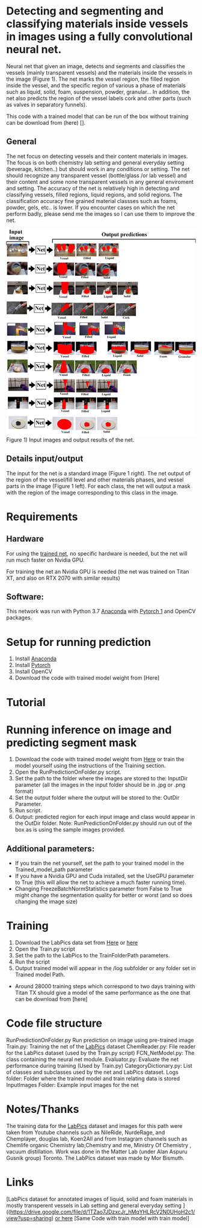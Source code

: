 ﻿# Detecting and segmenting and classifying materials inside vessels in images using a fully convolutional neural net.


Neural net that given an image, detects and segments and classifies the vessels (mainly transparent vessels) and the materials inside the vessels in the image (Figure 1). The net marks the vessel region, the filled region inside the vessel, and the specific region of various a phase of materials such as liquid, solid, foam, suspension, powder, granular... In addition, the net also predicts the region of the vessel labels cork and other parts (such as valves in separatory funnels).  


This code with a trained model that can be run of the box without training can be download from (here) [].
## General 
The net focus on detecting vessels and their content materials in images. The focus is on both chemistry lab setting and general everyday setting (beverage, kitchen..) but should work in any conditions or setting. The net should recognize  any transparent vessel (bottle/glass /or lab vessel) and their content and some none transparent vessels in any general enviroment and setting. The accuracy of the net is relatively high in detecting and classifying vessels, filled regions, liquid regions, and solid regions. The classification accuracy  fine grained material classses such as foams, powder, gels, etc.. is  lower. If you encounter cases on which the net perform badly, please send me the images so I can use them to improve the net.


 ![](/Figure1.jpg)
Figure 1) Input images and output results of the net.
 


## Details input/output
The input for the net is a standard image (Figure 1 right).
The net output of the region of the vessel/fill level and other materials phases, and vessel parts in the image (Figure 1 left). For each class, the net will output a mask with the region of the image corresponding to this class in the image.








# Requirements
## Hardware
For using the [trained net](), no specific hardware is needed, but the net will run much faster on Nvidia GPU.

For training the net an Nvidia GPU is needed (the net was trained on Titan XT, and also on RTX 2070 with similar results)
## Software:
This network was run with Python 3.7 [Anaconda](https://www.anaconda.com/download/) with  [Pytorch 1](https://pytorch.org/) and OpenCV packages.




# Setup for running prediction
1) Install [Anaconda](https://www.anaconda.com/download/)
2) Install [Pytorch](https://pytorch.org/)
2) Install OpenCV
3) Download the code with trained model weight from [Here]


# Tutorial


# Running inference on image and predicting segment mask
1. Download the code with trained model weight from [Here]() or train the model yourself using the instructions of the Training section.
2. Open the RunPredictionOnFolder.py script.
3. Set the path to the folder where the images are stored to the: InputDir parameter (all the images in the input folder should be in .jpg or .png format)
4. Set the output folder where the output will be stored to the: OutDir Parameter.
5. Run script. 
6. Output: predicted region for each input image and class would appear in the OutDir folder. 
Note: RunPredictionOnFolder.py should run out of the box as is using the sample images provided.
  ## Additional parameters:
* If you train the net yourself, set the path to your  trained model  in the Trained_model_path parameter
*  If you have a Nvidia GPU and Cuda installed, set the UseGPU parameter to True (this will allow the net to achieve a much faster running time).
* Changing FreezeBatchNormStatistics parameter from False to True might change the segmentation quality for better or worst (and so does changing the image size)




# Training
1. Download the LabPics data set from [Here](https://drive.google.com/file/d/1TZao7JDzxcJr_hMqYHLRcV2N0UHoH2c1/view?usp=sharing) or [here](https://drive.google.com/file/d/1gfaM_6eZjtg7dkFShGl1gIfsXzj1KjIX/view?usp=sharing)
2. Open the Train.py script
3. Set the path to the LabPics to the TrainFolderPath parameters.
4. Run the script 
5. Output trained model will appear in the /log subfolder or any folder set in Trained model Path.


* Around 28000 training steps which correspond to two days training with Titan TX should give a model of the same performance as the one that can be download from [here]
# Code file structure
RunPredictionOnFolder.py Run prediction on image using pre-trained image
Train.py: Training the net of the [LabPics](https://drive.google.com/file/d/1TZao7JDzxcJr_hMqYHLRcV2N0UHoH2c1/view?usp=sharing) dataset
ChemReader.py: File reader for the LabPics dataset (used by the Train.py script)
FCN_NetModel.py: The class containing the neural net module.
Evaluator.py: Evaluate the net performance during training (Used by Train.py)
CategoryDictionary.py: List of classes and subclasses used by the net and LabPics dataset.
Logs folder: Folder where the trained model and train relating data is stored
InputImages Folder: Example input images for the net


# Notes/Thanks
The training data for the [LabPics](https://drive.google.com/file/d/1TZao7JDzxcJr_hMqYHLRcV2N0UHoH2c1/view?usp=sharing) dataset and images for this path were taken from Youtube channels such as NileRide, NurdeRage, and Chemplayer, douglas lab, Koen2All and from Instagram channels such as Chemlife organic Chemistry lab,Chemistry and me, Ministry Of Chemistry , vacuum distillation.
Work was done in the Matter Lab (under Alan Aspuru Gusnik group) Toronto.
The LabPics dataset was made by Mor Bismuth.

# Links
[LabPics dataset for annotated images of liquid, solid and foam materials in mostly transperent vessels in Lab setting and general everyday setting ]((https://drive.google.com/file/d/1TZao7JDzxcJr_hMqYHLRcV2N0UHoH2c1/view?usp=sharing) [or here](https://drive.google.com/file/d/1gfaM_6eZjtg7dkFShGl1gIfsXzj1KjIX/view?usp=sharing)
[Same Code with train model with train model]
